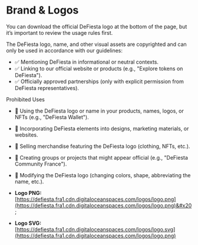 # Brand & Logos

You can download the official DeFiesta logo at the bottom of the page, but it’s important to review the usage rules first.

The DeFiesta logo, name, and other visual assets are copyrighted and can only be used in accordance with our guidelines:

* ✅ Mentioning DeFiesta in informational or neutral contexts.
* ✅ Linking to our official website or products (e.g., "Explore tokens on DeFiesta").
* ✅ Officially approved partnerships (only with explicit permission from DeFiesta representatives).

Prohibited Uses

* 🚫 Using the DeFiesta logo or name in your products, names, logos, or NFTs (e.g., "DeFiesta Wallet").
* 🚫 Incorporating DeFiesta elements into designs, marketing materials, or websites.
* 🚫 Selling merchandise featuring the DeFiesta logo (clothing, NFTs, etc.).
* 🚫 Creating groups or projects that might appear official (e.g., "DeFiesta Community France").
* 🚫 Modifying the DeFiesta logo (changing colors, shape, abbreviating the name, etc.).





* **Logo PNG:** [https://defiesta.fra1.cdn.digitaloceanspaces.com/logos/logo.png](https://defiesta.fra1.cdn.digitaloceanspaces.com/logos/logo.png)&#x20;
* **Logo SVG:** [https://defiesta.fra1.cdn.digitaloceanspaces.com/logos/logo.svg](https://defiesta.fra1.cdn.digitaloceanspaces.com/logos/logo.png)
